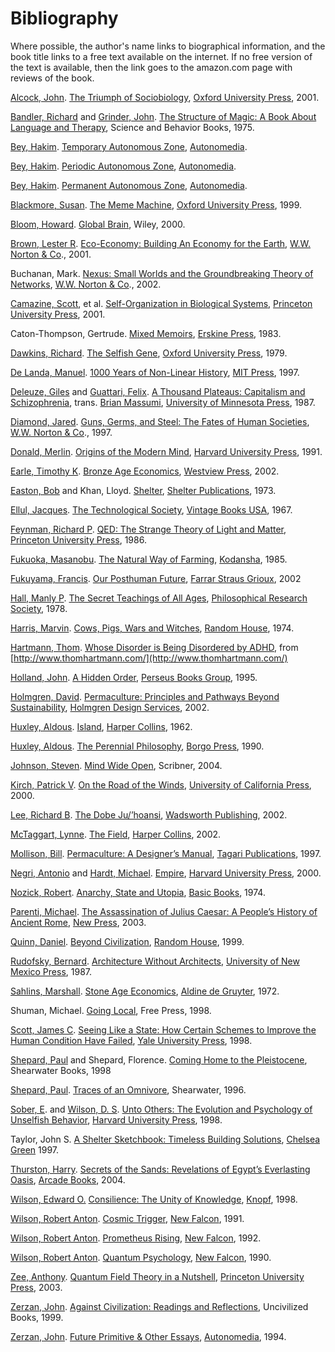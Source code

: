 # Bibliography

Where possible, the author's name links to biographical information, and the book title links to a free text available on the internet. If no free version of the text is available, then the link goes to the amazon.com page with reviews of the book.

[Alcock, John](http://www.oup.co.uk/isbn/0-19-514383-3). [The Triumph of Sociobiology](http://www.amazon.com/exec/obidos/redirect?tag=directactionj-20&path=ASIN%2F0195163354%2Fqid%3D1105123685%2Fsr%3D2-1%2Fref%3Dpd_ka_b_2_1), [Oxford University Press](http://www.oup.co.uk/isbn/0-19-514383-3), 2001.  

[Bandler, Richard](http://www.richardbandler.com/) and [Grinder, John](http://www.nlpu.com/grindbio.htm). [The Structure of Magic: A Book About Language and Therapy](http://www.amazon.com/exec/obidos/redirect?tag=directactionj-20&path=ASIN%2F0831400447%2Fqid%3D1105123721%2Fsr%3D2-1%2Fref%3Dpd_ka_b_2_1), Science and Behavior Books, 1975.  

[Bey, Hakim](http://www.hermetic.com/bey/). [Temporary Autonomous Zone](http://www.hermetic.com/bey/taz_cont.html), [Autonomedia](http://www.autonomedia.org/).  

[Bey, Hakim](http://www.hermetic.com/bey/). [Periodic Autonomous Zone](http://www.hermetic.com/bey/periodic.html), [Autonomedia](http://www.autonomedia.org/).  

[Bey, Hakim](http://www.hermetic.com/bey/). [Permanent Autonomous Zone](http://www.hermetic.com/bey/paz.html), [Autonomedia](http://www.autonomedia.org/).  

[Blackmore, Susan](http://www.susanblackmore.co.uk/). [The Meme Machine](http://www.amazon.com/exec/obidos/redirect?tag=directactionj-20&path=ASIN%2F019286212X%2Fqid%3D1105123765%2Fsr%3D2-1%2Fref%3Dpd_ka_b_2_1), [Oxford University Press](http://www.oup.co.uk/), 1999.  

[Bloom, Howard](http://www.howardbloom.net/). [Global Brain](http://www.amazon.com/exec/obidos/redirect?tag=directactionj-20&path=ASIN%2F0471419192%2Fqid%3D1105123813%2Fsr%3D2-1%2Fref%3Dpd_ka_b_2_1), Wiley, 2000.  

[Brown, Lester R](http://www.earth-policy.org/About/Lester_bio.htm). [Eco-Economy: Building An Economy for the Earth](http://www.amazon.com/exec/obidos/redirect?tag=directactionj-20&path=ASIN%2F0393321932%2Fqid%3D1105123844%2Fsr%3D2-1%2Fref%3Dpd_ka_b_2_1), [W.W. Norton & Co](http://www.wwnorton.com/)., 2001.  

Buchanan, Mark. [Nexus: Small Worlds and the Groundbreaking Theory of Networks](http://www.amazon.com/exec/obidos/redirect?tag=directactionj-20&path=tg%2Fdetail%2F-%2F0393324427%2Fref%3Dlpr_g_1%3Fv%3Dglance%26s%3Dbooks), [W.W. Norton & Co](http://www.wwnorton.com/catalog/spring02/004153.htm)., 2002.  

[Camazine, Scott](http://www.scottcamazine.com/personal/), et al. [Self-Organization in Biological Systems](http://www.amazon.com/exec/obidos/redirect?tag=directactionj-20&path=tg%2Fdetail%2F-%2F0691116245%2Fqid%3D1105123928%2Fsr%3D1-1%2Fref%3Dsr_1_1%3Fv%3Dglance%26s%3Dbooks), [Princeton University Press](http://pup.princeton.edu/), 2001.  

Caton-Thompson, Gertrude. [Mixed Memoirs](http://www.amazon.com/exec/obidos/redirect?tag=directactionj-20&path=ASIN%2F0950610429%2Fqid%253D1105123977%2Fsr%253D11-1%2Fref%253Dsr%255F11%255F1), [Erskine Press](http://www.erskine-press.com/), 1983.  

[Dawkins, Richard](http://www.simonyi.ox.ac.uk/dawkins/WorldOfDawkins-archive/index.shtml). [The Selfish Gene](http://www.amazon.com/exec/obidos/redirect?tag=directactionj-20&path=ASIN%2F0192860925%2Fqid%3D1105124013%2Fsr%3D2-1%2Fref%3Dpd_ka_b_2_1), [Oxford University Press](http://www.oup.co.uk), 1979.  

[De Landa, Manuel](http://www.t0.or.at/delanda/). [1000 Years of Non-Linear History](http://www.amazon.com/exec/obidos/redirect?tag=directactionj-20&path=ASIN%2F0942299329%2Fqid%3D1105124060%2Fsr%3D2-1%2Fref%3Dpd_ka_b_2_1), [MIT Press](http://mitpress.mit.edu/main/home/default.asp?sid=916E788C-2210-4830-9B64-308707068344), 1997.  

[Deleuze, Giles](http://en.wikipedia.org/wiki/Gilles_Deleuze) and [Guattari, Felix](http://en.wikipedia.org/wiki/F%C3%A9lix_Guattari). [A Thousand Plateaus: Capitalism and Schizophrenia](http://www.amazon.com/exec/obidos/redirect?tag=directactionj-20&path=ASIN%2F0816614024%2Fqid%3D1105124060%2Fsr%3D2-2%2Fref%3Dpd_ka_b_2_2), trans. [Brian Massumi](http://www.anu.edu.au/HRC/first_and_last/links/massumi_works.htm), [University of Minnesota Press](http://www.upress.umn.edu/), 1987.  

[Diamond, Jared](http://149.142.237.180/faculty/diamond.htm). [Guns, Germs, and Steel: The Fates of Human Societies](http://www.amazon.com/exec/obidos/redirect?tag=directactionj-20&path=ASIN%2F0393317552%2Fqid%3D1105124125%2Fsr%3D2-1%2Fref%3Dpd_ka_b_2_1), [W.W. Norton & Co](http://www.wwnorton.com)., 1997.  

[Donald, Merlin](http://pavlov.psyc.queensu.ca/faculty/donald/donald.html). [Origins of the Modern Mind](http://www.amazon.com/exec/obidos/redirect?tag=directactionj-20&path=ASIN%2F0674644840%2Fqid%3D1105124160%2Fsr%3D2-1%2Fref%3Dpd_ka_b_2_1), [Harvard University Press](http://isbndb.com/d/publisher/harvard_university_press.html), 1991.  

[Earle, Timothy K](http://www.cas.northwestern.edu/anthropology/faculty/earle.html). [Bronze Age Economics](http://www.amazon.com/exec/obidos/redirect?tag=directactionj-20&path=tg%2Fdetail%2F-%2F0813338778%2Fqid%3D1105124189%2Fsr%3D1-1%2Fref%3Dsr_1_1%3Fv%3Dglance%26s%3Dbooks), [Westview Press](http://www.perseusbooksgroup.com/westview/home.jsp), 2002.  

[Easton, Bob](http://www.bobeaston.com/) and Khan, Lloyd. [Shelter](http://www.amazon.com/exec/obidos/redirect?tag=directactionj-20&path=ASIN%2F0936070110%2Fqid%3D1105124223%2Fsr%3D2-1%2Fref%3Dpd_ka_b_2_1), [Shelter Publications](http://www.shelterpub.com/), 1973.  

[Ellul, Jacques](http://www.ellul.org/). [The Technological Society](http://www.amazon.com/exec/obidos/redirect?tag=directactionj-20&path=ASIN%2F0394703901%2Fqid%3D1105124255%2Fsr%3D2-1%2Fref%3Dpd_ka_b_2_1), [Vintage Books USA](http://www.randomhouse.com/vintage/), 1967.  

[Feynman, Richard P](http://www.feynmanonline.com/). [QED: The Strange Theory of Light and Matter](http://www.amazon.com/exec/obidos/redirect?tag=directactionj-20&path=ASIN%2F0691024170%2Fqid%3D1105124303%2Fsr%3D2-1%2Fref%3Dpd_ka_b_2_1), [Princeton University Press](http://pup.princeton.edu/), 1986.  

[Fukuoka, Masanobu](http://www.seedballs.com/). [The Natural Way of Farming](http://www.amazon.com/exec/obidos/redirect?tag=directactionj-20&path=tg%2Fdetail%2F-%2F0870406132%2Fqid%3D1105124332%2Fsr%3D1-2%2Fref%3Dsr_1_2%3Fv%3Dglance%26s%3Dbooks), [Kodansha](www.kodansha.co.jp/), 1985.  

[Fukuyama, Francis](http://www.sais-jhu.edu/faculty/fukuyama/). [Our Posthuman Future](http://www.amazon.com/exec/obidos/redirect?tag=directactionj-20&path=ASIN%2F0312421710%2Fqid%3D1105124390%2Fsr%3D2-1%2Fref%3Dpd_ka_b_2_1), [Farrar Straus Grioux](http://www.fsgbooks.com/), 2002  

[Hall, Manly P](http://www.prs.org/mphbio.htm). [The Secret Teachings of All Ages](http://www.amazon.com/exec/obidos/redirect?tag=directactionj-20&path=ASIN%2F1585422509%2Fqid%3D1105124426%2Fsr%3D2-1%2Fref%3Dpd_ka_b_2_1), [Philosophical Research Society](http://www.prs.org/), 1978.  

[Harris, Marvin](http://www.mnsu.edu/emuseum/information/biography/fghij/harris_marvin.html). [Cows, Pigs, Wars and Witches](http://www.amazon.com/exec/obidos/redirect?tag=directactionj-20&path=ASIN%2F0679724680%2Fqid%3D1105124460%2Fsr%3D2-1%2Fref%3Dpd_ka_b_2_1), [Random House](http://www.randomhouse.com/), 1974.  

[Hartmann, Thom](http://www.thomhartman.com/). [Whose Disorder is Being Disordered by ADHD](http://www.thomhartman.com/whosorder.shtml), from [http://www.thomhartmann.com/](http://www.thomhartmann.com/)  

[Holland, John](http://www.santafe.edu/index.php). [A Hidden Order](http://www.amazon.com/exec/obidos/redirect?tag=directactionj-20&path=ASIN%2F0201442302%2Fqid%3D1105124490%2Fsr%3D2-2%2Fref%3Dpd_ka_b_2_2), [Perseus Books Group](http://www.perseusbooksgroup.com/perseus/home.jsp), 1995.  

[Holmgren, David](www.holmgren.com.au/). [Permaculture: Principles and Pathways Beyond Sustainability](http://www.amazon.com/exec/obidos/redirect?tag=directactionj-20&path=tg%2Fdetail%2F-%2F0646418440%2Fqid%3D1105124524%2Fsr%3D1-1%2Fref%3Dsr_1_1%3Fv%3Dglance%26s%3Dbooks), [Holmgren Design Services](www.holmgren.com.au/), 2002.  

[Huxley, Aldous](http://www.huxley.net/). [Island](http://www.amazon.com/exec/obidos/redirect?tag=directactionj-20&path=ASIN%2F0060085495%2Fqid%3D1105124565%2Fsr%3D2-1%2Fref%3Dpd_ka_b_2_1), [Harper Collins](http://www.harpercollins.co.uk/), 1962.  

[Huxley, Aldous](http://www.knowledgeproducts.net/perphil.html). [The Perennial Philosophy](http://www.amazon.com/exec/obidos/redirect?tag=directactionj-20&path=tg%2Fdetail%2F-%2F0060901918%2Fqid%3D1105124599%2Fsr%3D1-1%2Fref%3Dsr_1_1%3Fv%3Dglance%26s%3Dbooks), [Borgo Press](http://isbndb.com/d/publisher/borgo_press.html), 1990.  

[Johnson, Steven](http://www.stevenberlinjohnson.com/). [Mind Wide Open](http://www.amazon.com/exec/obidos/redirect?tag=directactionj-20&path=ASIN%2F0743241657%2Fqid%3D1105124628%2Fsr%3D2-1%2Fref%3Dpd_ka_b_2_1), Scribner, 2004.  

[Kirch, Patrick V](http://anthropology.berkeley.edu/kirch.html). [On the Road of the Winds](http://www.amazon.com/exec/obidos/redirect?tag=directactionj-20&path=ASIN%2F0520234618%2Fqid%3D1105124658%2Fsr%3D2-1%2Fref%3Dpd_ka_b_2_1), [University of California Press](http://www.ucpress.edu/), 2000.  

[Lee, Richard B](http://www.provost.utoronto.ca/English/Professor-Richard-B.html). [The Dobe Ju/’hoansi](http://www.amazon.com/exec/obidos/redirect?tag=directactionj-20&path=ASIN%2F0155063332%2Fqid%3D1105124687%2Fsr%3D2-1%2Fref%3Dpd_ka_b_2_1), [Wadsworth Publishing](http://www.wadsworth.com/), 2002.  

[McTaggart, Lynne](http://www.wddty.co.uk/thefield/). [The Field](http://www.amazon.com/exec/obidos/redirect?tag=directactionj-20&path=ASIN%2F0060931175%2Fqid%3D1105124714%2Fsr%3D2-1%2Fref%3Dpd_ka_b_2_1), [Harper Collins](http://www.harpercollins.co.uk/), 2002.  

[Mollison, Bill](http://www.tagari.com/PermInst/BillMollison/BillMollison.htm). [Permaculture: A Designer’s Manual](http://www.amazon.com/exec/obidos/redirect?tag=directactionj-20&path=ASIN%2F0908228015%2Fqid%253D1105124750%2Fsr%253D11-1%2Fref%253Dsr%255F11%255F1), [Tagari Publications](http://www.tagari.com/), 1997.  

[Negri, Antonio](http://en.wikipedia.org/wiki/Antonio_Negri) and [Hardt, Michael](http://www.duke.edu/%7Ehardt/). [Empire](http://www.amazon.com/exec/obidos/redirect?tag=directactionj-20&path=ASIN%2F0674006712%2Fqid%3D1105124784%2Fsr%3D2-1%2Fref%3Dpd_ka_b_2_1), [Harvard University Press](http://isbndb.com/d/publisher/harvard_university_press.html), 2000.  

[Nozick, Robert](http://en.wikipedia.org/wiki/Robert_Nozick). [Anarchy, State and Utopia](http://www.amazon.com/exec/obidos/redirect?tag=directactionj-20&path=ASIN%2F0465097200%2Fqid%3D1105124825%2Fsr%3D2-1%2Fref%3Dpd_ka_b_2_1), [Basic Books](http://www.perseusbooksgroup.com/basic/home.jsp), 1974.  

[Parenti, Michael](http://www.michaelparenti.org/). [The Assassination of Julius Caesar: A People’s History of Ancient Rome](http://www.amazon.com/exec/obidos/redirect?tag=directactionj-20&path=tg%2Fdetail%2F-%2F1565849426%2Fref%3Dlpr_g_1%3Fv%3Dglance%26s%3Dbooks), [New Press](http://www.thenewpress.com/), 2003.  

[Quinn, Daniel](http://www.ishmael.com/). [Beyond Civilization](http://www.amazon.com/exec/obidos/redirect?tag=directactionj-20&path=ASIN%2F0609805363%2Fqid%3D1105124893%2Fsr%3D2-1%2Fref%3Dpd_ka_b_2_1), [Random House](http://www.randomhouse.com/), 1999.  

[Rudofsky, Bernard](http://www.archinform.net/arch/1848.htm?ID=ffqSPaemCJlqBXlz). [Architecture Without Architects](http://www.amazon.com/exec/obidos/redirect?tag=directactionj-20&path=ASIN%2F0826310044%2Fqid%3D1105124929%2Fsr%3D2-1%2Fref%3Dpd_ka_b_2_1), [University of New Mexico Press](http://www.unmpress.com/), 1987.  

[Sahlins, Marshall](http://www.primitivism.com/original-affluent.htm). [Stone Age Economics](http://www.amazon.com/exec/obidos/redirect?tag=directactionj-20&path=ASIN%2F0202010996%2Fqid%3D1105124956%2Fsr%3D2-1%2Fref%3Dpd_ka_b_2_1), [Aldine de Gruyter](http://www.degruyter.de/rs/187_ENU_h.htm), 1972.  

Shuman, Michael. [Going Local](http://www.amazon.com/exec/obidos/redirect?tag=directactionj-20&path=ASIN%2F0415927684%2Fqid%3D1105124995%2Fsr%3D2-1%2Fref%3Dpd_ka_b_2_1), Free Press, 1998.  

[Scott, James C](http://www.yale.edu/isps/faculty/Scott.html). [Seeing Like a State: How Certain Schemes to Improve the Human Condition Have Failed](http://www.amazon.com/exec/obidos/redirect?tag=directactionj-20&path=ASIN%2F0300078153%2Fqid%3D1105125023%2Fsr%3D2-1%2Fref%3Dpd_ka_b_2_1), [Yale University Press](http://yalepress.yale.edu/yupbooks/), 1998.  

[Shepard, Paul](http://home.earthlink.net/%7Efrshepard/) and Shepard, Florence. [Coming Home to the Pleistocene](http://www.amazon.com/exec/obidos/redirect?tag=directactionj-20&path=tg%2Fdetail%2F-%2F1559635908%2Fqid%3D1105125067%2Fsr%3D1-1%2Fref%3Dsr_1_1%3Fv%3Dglance%26s%3Dbooks), Shearwater Books, 1998  

[Shepard, Paul](http://home.earthlink.net/%7Efrshepard/). [Traces of an Omnivore](http://www.amazon.com/exec/obidos/redirect?tag=directactionj-20&path=ASIN%2F1559634316%2Fqid%253D1105125097%2Fsr%253D11-1%2Fref%253Dsr%255F11%255F1), Shearwater, 1996.  

[Sober, E](http://philosophy.wisc.edu/sober/). and [Wilson, D. S](http://anthro.binghamton.edu/Faculty/DavidWilson.html). [Unto Others: The Evolution and Psychology of Unselfish Behavior](http://www.amazon.com/exec/obidos/redirect?tag=directactionj-20&path=ASIN%2F0674930479%2Fqid%3D1105125125%2Fsr%3D2-1%2Fref%3Dpd_ka_b_2_1), [Harvard University Press](www.hup.harvard.edu/), 1998.  

Taylor, John S. [A Shelter Sketchbook: Timeless Building Solutions](http://www.amazon.com/exec/obidos/redirect?tag=directactionj-20&path=tg%2Fdetail%2F-%2F1890132020%2Fqid%3D1105125155%2Fsr%3D1-1%2Fref%3Dsr_1_1%3Fv%3Dglance%26s%3Dbooks), [Chelsea Green](http://www.chelseagreen.com/) 1997.  

[Thurston, Harry](http://www.chebucto.ns.ca/Culture/WritersFed/Writers/hthurston.html). [Secrets of the Sands: Revelations of Egypt’s Everlasting Oasis](http://www.amazon.com/exec/obidos/redirect?tag=directactionj-20&path=tg%2Fdetail%2F-%2F1559707038%2Fqid%3D1105125185%2Fsr%3D1-3%2Fref%3Dsr_1_3%3Fv%3Dglance%26s%3Dbooks), [Arcade Books](http://www.arcadepub.com/), 2004.  

[Wilson, Edward O.](http://www-museum.unl.edu/research/entomology/workers/EWilson.htm) [Consilience: The Unity of Knowledge](http://www.amazon.com/exec/obidos/redirect?tag=directactionj-20&path=ASIN%2F067976867X%2Fqid%3D1105125232%2Fsr%3D2-1%2Fref%3Dpd_ka_b_2_1), [Knopf](http://www.randomhouse.com/knopf/), 1998.  

[Wilson, Robert Anton](http://www.maybelogic.org/). [Cosmic Trigger](http://www.amazon.com/exec/obidos/redirect?tag=directactionj-20&path=ASIN%2F1561840033%2Fqid%3D1105125260%2Fsr%3D2-1%2Fref%3Dpd_ka_b_2_1), [New Falcon](http://www.newfalcon.com), 1991.  

[Wilson, Robert Anton](http://www.maybelogic.org/). [Prometheus Rising](http://www.amazon.com/exec/obidos/redirect?tag=directactionj-20&path=ASIN%2F1561840564%2Fqid%3D1105125288%2Fsr%3D2-1%2Fref%3Dpd_ka_b_2_1), [New Falcon](http://www.newfalcon.com), 1992.  

[Wilson, Robert Anton](http://www.maybelogic.org/). [Quantum Psychology](http://www.amazon.com/exec/obidos/redirect?tag=directactionj-20&path=ASIN%2F1561840718%2Fqid%3D1105125322%2Fsr%3D2-1%2Fref%3Dpd_ka_b_2_1), [New Falcon](http://www.newfalcon.com), 1990.  

[Zee, Anthony](http://theory.itp.ucsb.edu/%7Ezee/). [Quantum Field Theory in a Nutshell](http://www.amazon.com/exec/obidos/redirect?tag=directactionj-20&path=ASIN%2F0691010196%2Fqid%253D1105125359%2Fsr%253D11-1%2Fref%253Dsr%255F11%255F1), [Princeton University Press](http://pup.princeton.edu/), 2003.  

[Zerzan, John](http://www.primitivism.com/zerzan.htm). [Against Civilization: Readings and Reflections](http://www.amazon.com/exec/obidos/redirect?tag=directactionj-20&path=tg%2Fdetail%2F-%2F0966775805%2Fqid%3D1105125408%2Fsr%3D1-2%2Fref%3Dsr_1_2%3Fv%3Dglance%26s%3Dbooks), Uncivilized Books, 1999.  

[Zerzan, John](http://www.primitivism.com/zerzan.htm). [Future Primitive & Other Essays](http://www.amazon.com/exec/obidos/redirect?tag=directactionj-20&path=tg%2Fdetail%2F-%2F1570270007%2Fqid%3D1105125408%2Fsr%3D1-7%2Fref%3Dsr_1_7%3Fv%3Dglance%26s%3Dbooks), [Autonomedia](http://www.autonomedia.org/), 1994.
